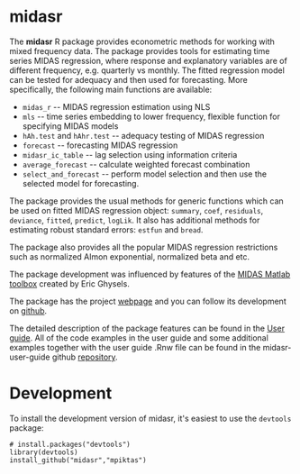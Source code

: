 # midasr

The **midasr** R package provides econometric methods for working with mixed frequency data. The package provides tools for estimating time series MIDAS regression, where response and explanatory variables are of different frequency, e.g. quarterly vs monthly. The fitted regression model can be tested for adequacy and then used for forecasting. More specifically, the following main functions are available:

  - ```midas_r``` -- MIDAS regression estimation using NLS
  - ```mls``` -- time series embedding to lower frequency, flexible function for specifying MIDAS models
  - ```hAh.test``` and  ```hAhr.test``` -- adequacy testing of MIDAS regression
  - ```forecast``` -- forecasting MIDAS regression
  - ```midasr_ic_table``` -- lag selection using information criteria
  - ```average_forecast``` -- calculate weighted forecast combination
  - ```select_and_forecast``` -- perform model selection and then use the selected model for forecasting.

The package provides the usual methods for generic functions which can be used on fitted MIDAS regression object: ```summary```, ```coef```, ```residuals```, ```deviance```, ```fitted```, ```predict```, ```logLik```. It also
has additional methods for estimating robust standard errors: ```estfun``` and ```bread```. 

The package also provides all the popular MIDAS regression restrictions such as normalized Almon exponential, normalized beta and etc. 

The package development was influenced by features of the [MIDAS Matlab toolbox][3] created by Eric Ghysels.

The package has the project [webpage][1] and you can follow its development on  [github][2]. 

The detailed description of the package features can be found in the [User guide][4].  All of the code examples in the user guide and some additional examples together with the user guide .Rnw file can be found in the midasr-user-guide github [repository][5]. 

# Development
To install the development version of midasr, it's easiest to use the `devtools` package:

    # install.packages("devtools")
    library(devtools)
    install_github("midasr","mpiktas")

[1]: http://mpiktas.github.com/midasr
[2]: http://github.com/mpiktas/midasr
[3]: http://www.unc.edu/~eghysels/
[4]: https://github.com/mpiktas/midasr-user-guide/raw/master/midasr-user-guide.pdf
[5]: https://github.com/mpiktas/midasr-user-guide/